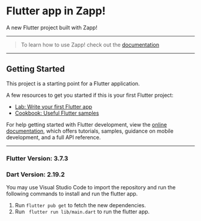 # Flutter app in Zapp!

A new Flutter project built with Zapp!

----

> To learn how to use Zapp! check out the [documentation](https://docs.zapp.run)

----

## Getting Started

This project is a starting point for a Flutter application.

A few resources to get you started if this is your first Flutter project:

- [Lab: Write your first Flutter app](https://docs.flutter.dev/get-started/codelab)
- [Cookbook: Useful Flutter samples](https://docs.flutter.dev/cookbook)

For help getting started with Flutter development, view the
[online documentation](https://docs.flutter.dev/), which offers tutorials,
samples, guidance on mobile development, and a full API reference.

---
### Flutter Version: 3.7.3
### Dart Version: 2.19.2

You may use Visual Studio Code to import the repository and run the following commands to install and run the flutter app.

1. Run `flutter pub get` to fetch the new dependencies.
2. Run ` flutter run lib/main.dart` to run the flutter app.


